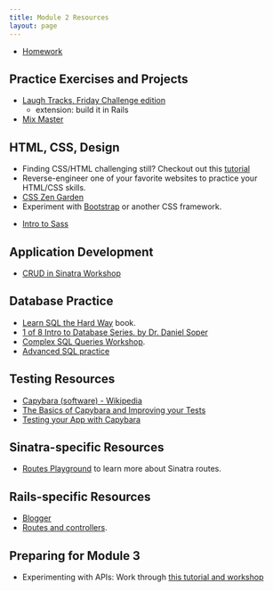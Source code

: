 ```yaml
---
title: Module 2 Resources
layout: page
---
```


* [Homework](homework)



## Practice Exercises and Projects

* [Laugh Tracks, Friday Challenge edition](https://github.com/turingschool-projects/laugh_tracks_timed_challenge)
  * extension: build it in Rails
* [Mix Master](../projects/mix_master/1_getting_started.markdown)


## HTML, CSS, Design

- Finding CSS/HTML challenging still? Checkout out this [tutorial](https://github.com/turingschool-examples/introductory-static-site)
- Reverse-engineer one of your favorite websites to practice your HTML/CSS skills.
- [CSS Zen Garden](http://www.csszengarden.com/)
- Experiment with [Bootstrap](http://getbootstrap.com/) or another CSS framework.
* [Intro to Sass](../lessons/intro_to_sass)


## Application Development

- [CRUD in Sinatra Workshop](../misc/crud_in_sinatra_workshop)


## Database Practice

- [Learn SQL the Hard Way](http://sql.learncodethehardway.org/book/) book.
- [1 of 8 Intro to Database Series. by Dr. Daniel Soper](https://www.youtube.com/watch?v=4Z9KEBexzcM)
- [Complex SQL Queries Workshop](http://backend.turing.io/module2/misc/complex_queries).
- [Advanced SQL practice](https://github.com/turingschool/lesson_plans/blob/master/ruby_03-professional_rails_applications/intermediate_sql.md)


## Testing Resources

- [Capybara (software) - Wikipedia](https://en.wikipedia.org/wiki/Capybara_(software))
- [The Basics of Capybara and Improving your Tests](https://www.sitepoint.com/basics-capybara-improving-tests/)
- [Testing your App with Capybara](https://github.com/teamcapybara/capybara)


## Sinatra-specific Resources

- [Routes Playground](https://github.com/turingschool/routing_playground) to learn more about Sinatra routes.


## Rails-specific Resources

- [Blogger](http://backend.turing.io/module2/misc/blogger)
- [Routes and controllers](https://github.com/turingschool/challenges/blob/master/routes_controllers_rails.markdown).


## Preparing for Module 3

- Experimenting with APIs: Work through [this tutorial and workshop](http://backend.turing.io/module2/misc/exploring_apis_workshop)
